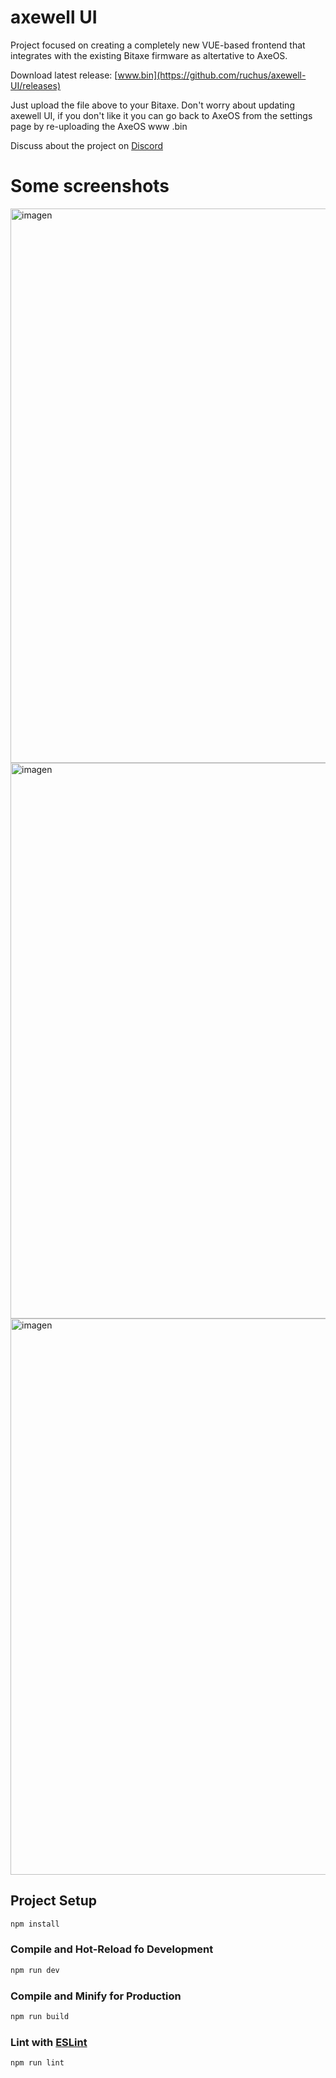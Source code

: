 # axewell UI

Project focused on creating a completely new VUE-based frontend that integrates with the existing Bitaxe firmware as altertative to AxeOS.

Download latest release: [www.bin](https://github.com/ruchus/axewell-UI/releases)

Just upload the file above to your Bitaxe. Don't worry about updating axewell UI, if you don't like it you can go back to AxeOS from the settings page by re-uploading the AxeOS www .bin

Discuss about the project on [Discord](https://discord.gg/6XYuqTXR)

# Some screenshots

<img width="1634" height="887" alt="imagen" src="https://github.com/user-attachments/assets/7e9edcf9-ef73-41af-8eff-1a2a7b4a8053" />

<img width="1632" height="889" alt="imagen" src="https://github.com/user-attachments/assets/b09ecede-de02-46f3-81f1-d9daba40288d" />

<img width="1631" height="890" alt="imagen" src="https://github.com/user-attachments/assets/82bf5d09-0355-4020-ab56-d3ec08b5fbf9" />



## Project Setup

```sh
npm install
```

### Compile and Hot-Reload fo Development

```sh
npm run dev
```

### Compile and Minify for Production

```sh
npm run build
```

### Lint with [ESLint](https://eslint.org/)

```sh
npm run lint
```
